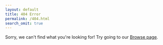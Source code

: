 ```yaml
---
layout: default
title: 404 Error
permalink: /404.html
search_omit: true
---
```


<script>
var all_docs = [];
function redirectToCorrectPage() {
  {% for doc in site.documents %}
    all_docs.push("{{ site.url }}{{ doc.url }}");
  {% endfor %}
  console.log(all_docs);
  var url = window.location.toString();
  if (url.slice(-1) === "/") {
    url = url.slice(0, -1);
  }
  console.log(url);
  // var allpostsUpperCase = allposts.map(function(value) {
  //   return value.toUpperCase();
  // });
  var year_re = /http.+\d{4}$/;
  if (year_re.test(url)) {
    matching_urls = [];
    for (var i = 0; i < all_docs.length; i++) {
      if (all_docs[i].includes(url)) {
        matching_urls.push(all_docs[i]);
      }
    }
    console.log(matching_urls);
    if (matching_urls.length === 1) {
      window.location = matching_urls[0];
    } else if (matching_urls.length > 1) {
      // replace this with the state page
      window.location = 'http://www.opendatapolicies.org/browse/'
    } else {
      // window.location = 'http://www.opendatapolicies.org/browse/';
    }
  }

  // var i = allpostsUpperCase.indexOf(url.toUpperCase());
  // if (i != -1) {
  //   console.log(allposts[i]);
  //   window.location = allposts[i];
  // }
}
window.onload = redirectToCorrectPage;
</script>

Sorry, we can't find what you're looking for! Try going to our [Browse page](http://www.opendatapolicies.org/browse/).
